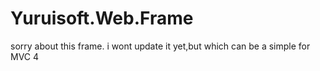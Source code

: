 # Yuruisoft.Web.Frame
sorry about this frame. i wont update it yet,but which can be a simple for MVC 4 
